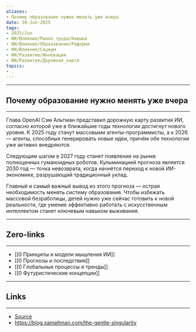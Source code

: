 ```yaml
---
aliases: 
- Почему образование нужно менять уже вчера 
date: 30-Jun-2025
tags:
- 2025/Jun
- ИИ/Влияние/Рынок_труда/Навыки
- ИИ/Влияние/Образование/Реформа
- ИИ/Влияние/Социум
- ИИ/Развитие/Инновации
- ИИ/Развитие/Дорожная_карта
topics:
- .
---
```

-----
##  Почему образование нужно менять уже вчера 
-----
Глава OpenAI Сэм Альтман представил дорожную карту развития ИИ, согласно которой уже в ближайшие годы технологии достигнут нового уровня. К 2025 году станут массовыми агенты-программисты, а к 2026 — агенты, способные генерировать новые идеи, причём обе технологии уже активно внедряются.

Следующим шагом в 2027 году станет появление на рынке полноценных гуманоидных роботов. Кульминацией прогноза является 2030 год — точка невозврата, когда начнётся переход к новой ИИ-экономике, разрушающий традиционный уклад.

Главный и самый важный вывод из этого прогноза — острая необходимость менять систему образования. Чтобы избежать массовой безработицы, детей нужно уже сейчас готовить к новой реальности, где умение эффективно работать с искусственным интеллектом станет ключевым навыком выживания.

---
## Zero-links
---
- [[0 Принципы и модели мышления ИИ]]
- [[0 Прогнозы и последствия]]
- [[0 Глобальные процессы и тренды]]
- [[0 Футуристические концепции]]

---
## Links
---
- [Source](https://t.me/turboproject/1756)
- https://blog.samaltman.com/the-gentle-singularity